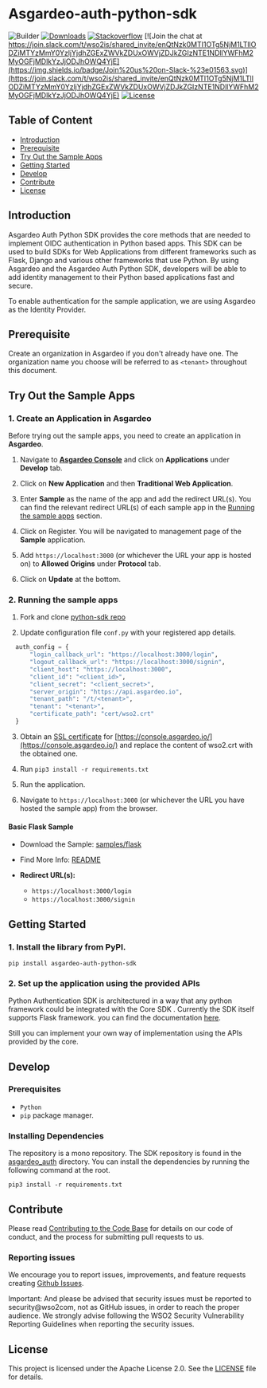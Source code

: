 # Asgardeo-auth-python-sdk

![Builder](https://github.com/asgardeo/asgardeo-auth-python-sdk/workflows/Builder/badge.svg)
[![Downloads](https://pepy.tech/badge/asgardeo-auth-python-sdk)](https://pepy.tech/project/asgardeo-auth-python-sdk)
[![Stackoverflow](https://img.shields.io/badge/Ask%20for%20help%20on-Stackoverflow-orange)](https://stackoverflow.com/questions/tagged/asgardeo)
[![Join the chat at https://join.slack.com/t/wso2is/shared_invite/enQtNzk0MTI1OTg5NjM1LTllODZiMTYzMmY0YzljYjdhZGExZWVkZDUxOWVjZDJkZGIzNTE1NDllYWFhM2MyOGFjMDlkYzJjODJhOWQ4YjE](https://img.shields.io/badge/Join%20us%20on-Slack-%23e01563.svg)](https://join.slack.com/t/wso2is/shared_invite/enQtNzk0MTI1OTg5NjM1LTllODZiMTYzMmY0YzljYjdhZGExZWVkZDUxOWVjZDJkZGIzNTE1NDllYWFhM2MyOGFjMDlkYzJjODJhOWQ4YjE)
[![License](https://img.shields.io/badge/License-Apache%202.0-blue.svg)](https://github.com/asgardeo/asgardeo-auth-python-sdk/blob/main/LICENSE)


## Table of Content

- [Introduction](#introduction)
- [Prerequisite](#prerequisite)
- [Try Out the Sample Apps](#try-out-the-sample-apps)
- [Getting Started](#getting-started)
- [Develop](#develop)
- [Contribute](#contribute)
- [License](#license)

## Introduction

Asgardeo Auth Python SDK provides the core methods that are needed to implement OIDC authentication in Python based apps. This SDK can be used to build SDKs for Web Applications from different frameworks such as Flask, Django and various other frameworks that use Python. By using Asgardeo and the Asgardeo Auth Python SDK, developers will be able to add identity management to their Python based applications fast and secure.

To enable authentication for the sample application, we are using Asgardeo as the Identity Provider.

## Prerequisite

Create an organization in Asgardeo if you don't already have one. The organization name you choose will be referred to as `<tenant>` throughout this document.

## Try Out the Sample Apps

### 1. Create an Application in Asgardeo

Before trying out the sample apps, you need to create an application in **Asgardeo**.

1. Navigate to [**Asgardeo Console**](https://console.asgardeo.io/login) and click on **Applications** under **Develop** tab.

2. Click on **New Application** and then **Traditional Web Application**.

3. Enter **Sample** as the name of the app and add the redirect URL(s). You can find the relevant redirect URL(s) of each sample app in the [Running the sample apps](#2-running-the-sample-apps) section.

4. Click on Register. You will be navigated to management page of the **Sample** application.
   
5. Add `https://localhost:3000` (or whichever the URL your app is hosted on) to **Allowed Origins** under **Protocol** tab.
   
6. Click on **Update** at the bottom.


### 2. Running the sample apps

1. Fork and clone [python-sdk repo](https://github.com/asgardeo/asgardeo-auth-python-sdk)

2. Update configuration file `conf.py` with your registered app details.

  ```python
    auth_config = {
        "login_callback_url": "https://localhost:3000/login",
        "logout_callback_url": "https://localhost:3000/signin",
        "client_host": "https://localhost:3000",
        "client_id": "<client_id>",
        "client_secret": "<client_secret>",
        "server_origin": "https://api.asgardeo.io",
        "tenant_path": "/t/<tenant>",
        "tenant": "<tenant>",
        "certificate_path": "cert/wso2.crt"
    }
```

3. Obtain an [SSL certificate](https://www.globalsign.com/en/blog/how-to-view-ssl-certificate-details) for [https://console.asgardeo.io/](https://console.asgardeo.io/) and replace the content of wso2.crt with the obtained one. 

4. Run `pip3 install -r requirements.txt`

5. Run the application.

6. Navigate to `https://localhost:3000` (or whichever the URL you have hosted the sample app) from the browser.

#### Basic Flask Sample

- Download the Sample: [samples/flask](https://github.com/asgardeo/asgardeo-auth-python-sdk/tree/main/samples/flask)

- Find More Info: [README](/samples/flask/Readme.md)

- **Redirect URL(s):**
  - `https://localhost:3000/login`
  - `https://localhost:3000/signin`
  


## Getting Started

### 1. Install the library from PyPI.

```
pip install asgardeo-auth-python-sdk
```

### 2. Set up the application using the provided APIs
Python Authentication SDK is architectured in a way that any python framework could be integrated with the Core SDK
. Currently the SDK itself supports Flask framework. 
you can find the documentation [here](https://github.com/asgardeo/asgardeo-auth-python-sdk/tree/main/samples/flask/Readme.md).

Still you can implement your own way of implementation using the APIs provided by the core.

## Develop

### Prerequisites

-   `Python`
-   `pip` package manager.

### Installing Dependencies

The repository is a mono repository. The SDK repository is found in the [asgardeo_auth](https://github.com/asgardeo/asgardeo-auth-python-sdk/tree/main/asgardeo_auth) directory. You can install the dependencies by running the following command at the root.

```
pip3 install -r requirements.txt
```
## Contribute

Please read [Contributing to the Code Base](http://wso2.github.io/) for details on our code of conduct, and the process for submitting pull requests to us.

### Reporting issues

We encourage you to report issues, improvements, and feature requests creating [Github Issues](https://github.com/asgardeo/asgardeo-auth-python-sdk/issues).

Important: And please be advised that security issues must be reported to security@wso2com, not as GitHub issues, in order to reach the proper audience. We strongly advise following the WSO2 Security Vulnerability Reporting Guidelines when reporting the security issues.

## License

This project is licensed under the Apache License 2.0. See the [LICENSE](https://github.com/asgardeo/asgardeo-auth-python-sdk/blob/main/LICENSE) file for details.



